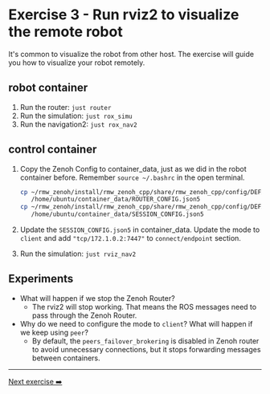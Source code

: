 # Exercise 3 - Run rviz2 to visualize the remote robot

It's common to visualize the robot from other host. The exercise will guide you how to visualize your robot remotely.

## robot container

1. Run the router:
   `just router`
2. Run the simulation:
   `just rox_simu`
3. Run the navigation2:
   `just rox_nav2`  

## control container

1. Copy the Zenoh Config to container_data, just as we did in the robot container before. Remember `source ~/.bashrc` in the open terminal.

   ```bash
   cp ~/rmw_zenoh/install/rmw_zenoh_cpp/share/rmw_zenoh_cpp/config/DEFAULT_RMW_ZENOH_ROUTER_CONFIG.json5 \
      /home/ubuntu/container_data/ROUTER_CONFIG.json5
   cp ~/rmw_zenoh/install/rmw_zenoh_cpp/share/rmw_zenoh_cpp/config/DEFAULT_RMW_ZENOH_SESSION_CONFIG.json5 \
      /home/ubuntu/container_data/SESSION_CONFIG.json5
   ```

2. Update the `SESSION_CONFIG.json5` in container_data. Update the mode to `client` and add `"tcp/172.1.0.2:7447"` to `connect/endpoint` section.

3. Run the simulation:
   `just rviz_nav2`

## Experiments

* What will happen if we stop the Zenoh Router?
  * The rviz2 will stop working. That means the ROS messages need to pass through the Zenoh Router.
* Why do we need to configure the mode to `client`? What will happen if we keep using `peer`?
  * By default, the `peers_failover_brokering` is disabled in Zenoh router to avoid unnecessary connections, but it stops forwarding messages between containers.

---
[Next exercise ➡️](ex-5.md)
